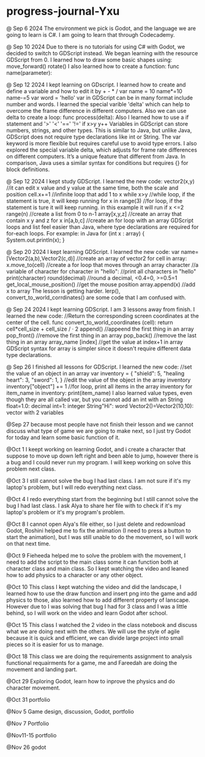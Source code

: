 # progress-journal-Yxu

@ Sep 6 2024
The environment we pick is Godot, and the language we are going to learn is C#. I am going to learn that through Codecademy. 


@ Sep 10 2024
Due to there is no tutorials for using C# with Godot, we decided to switch to GDScript instead. We began learning with the resource GDScript from 0.
  I learned how to draw some basic shapes using:
  move_forward()
  rotate()
I also learned how to create a function:
  func name(parameter):


@ Sep 12 2024
I kept learning on GDscript. I learned how to create and define a variable and how to edit it by + - * /
  var name = 10
  name*=10
  name-=5
  var word = 'hello'
var in GDScript can be in many format include number and words. 
I learned the special varible 'delta' which can help to overcome the frame difference in different computers. Also we can use delta to create a loop: 
  func process(delta):
Also I learned how to use a if statement and '>' '<' '==' '!='
  if x>y
    y++
Variables in GDScript can store numbers, strings, and other types. This is similar to Java, but unlike Java, GDScript does not require type declarations like int or String. The var keyword is more flexible but requires careful use to avoid type errors.
I also explored the special variable delta, which adjusts for frame rate differences on different computers. It’s a unique feature that different from Java. 
In comparison, Java uses a similar syntax for conditions but requires {} for block definitions.


@ Sep 12 2024
I kept study GDScript. I learned the new code: 
  vector2(x,y)  //it can edit x value and y value at the same time, both the scale and position
  cell.x+=1  //infinite loop that add 1 to x
  while x>y  //while loop, if the statement is true, it will keep running
  for x in range(3)  //for loop, if the statement is ture it will keep running. in this example it will run if x <=2
  range(n)  //create a list from 0 to n-1
  array[x,y,z]  //create an array that contain x y and z
  for x in[a,b,c]  //create an for loop with an array
GDScript loops and list feel easier than Java, where type declarations are required for for-each loops. 
For example: in Java
  for (int x : array) 
  { System.out.println(x);
  }
  

@ Sep 20 2024
I kept learning GDScript. I learned the new code:
  var name=[Vector2(a,b),Vector2(c,d)]  //create an array of vector2
  for cell in array:
    x.move_to(cell)  //create a for loop that moves through an array
  character  //a variable of character
  for character in "hello": //print all characters in "hello"
    print(character)
  round(decimal) //round a decimal, <0.4=0, >=0.5=1
  get_local_mouse_position()  //get the mouse position
  array.append(x)  //add x to array
The lesson is getting harder. lerp(), convert_to_world_corrdinates() are some code that I am confused with. 


@ Sep 24 2024
I kept learning GDScript. I am 3 lessons away from finish. I learned the new code:
  //Return the corresponding screen coordinates at the center of the cell.
  func convert_to_world_coordinates (cell):
    return cell*cell_size + cell_size / · 2
  append()  //appeend the first thing in an array
  pop_front()  //remove the first thing in an array
  pop_back() //remove the last thing in an array
  array_name [index] //get the value at index+1 in array 
GDScript syntax for array is simpler since it doesn't require different data type declarations.


@ Sep 26
I finished all lessons for GDScript. I learned the new code:
  //set the value of an object in an array
  var inventory = 
  {
    "shield": 5,
    "healing heart": 3,
    "sword": 1,
  }
  //edit the value of the object in the array inventory
  inventory["object"] += 1
  //for loop, print all items in the array inventory
  for item_name in inventory:
    print(item_name)
I also learned value types, even though they are all called var, but you cannot add an int with an String
  float=1.0: decimal
  int=1: integer
  String"Hi": word
  Vector2()=Vector2(10,10): vector with 2 variables

@Sep 27
because most people have not finish their lesson and we cannot discuss what type of game we are going to make next, so I just try Godot for today and learn some basic function of it. 

@Oct 1
I keept working on learning Godot, and i create a character that suppose to move up down left right and been able to jump, however there is a bug and I could never run my program. I will keep working on solve this problem next class. 

@Oct 3
I still cannot solve the bug I had last class. I am not sure if it's my laptop's problem, but I will redo everything next class. 

@Oct 4
I redo everything start from the beginning but I still cannot solve the bug I had last class. I ask Alya to share her file with to check if it's my laptop's problem or it's my program's problem. 

@Oct 8
I cannot open Alya's file either, so I just delete and redownload Godot, Roshini helped me to fix the animation (I need to press a button to start the animation), but I was still unable to do the movement, so I will work on that next time. 

@Oct 9
Fieheeda helped me to solve the problem with the movement, I need to add the script to the main class some it can function both at character class and main class. So I kept watching the video and leaned how to add physics to a character or any other object. 

@Oct 10
This class I kept watching the video and did the landscape, I learned how to use the draw function and insert png into the game and add physics to those, also learned how to add different property of lanscape. However due to I was solving that bug I had for 3 class and I was a little behind, so I will work on the video and learn Godot after school. 

@Oct 15
This class I watched the 2 video in the class notebook and discuss what we are doing next with the others. We will use the style of agile because it is quick and efficient, we can divide large project into small pieces so it is easier for us to manage.  

@Oct 18
This class we are doing the requirements assignment to analysis functional requairments for a game, me and Fareedah are doing the movement and landing part. 

@Oct 29
Exploring Godot, learn how to inprove the physics and do character movement. 

@Oct 31
portfolio

@Nov 5
Game design, discussion, Godot, portfolio

@Nov 7
Portfolio

@Nov11-15
portfolio

@Nov 26 
godot
